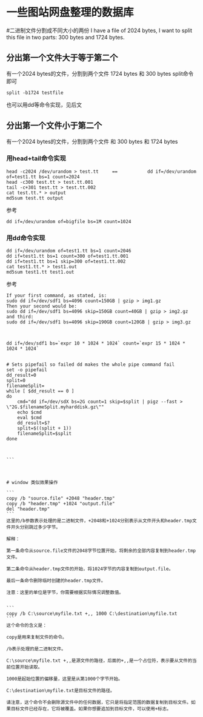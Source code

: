# 一些图站网盘整理的数据库


#二进制文件分割成不同大小的两份
I have a file of 2024 bytes, I want to split this file in two parts: 300 bytes and 1724 bytes.


## 分出第一个文件大于等于第二个
有一个2024 bytes的文件，分割到两个文件 1724 bytes 和 300 bytes
split命令即可
```
split -b1724 testfile
```
也可以用dd等命令实现，见后文

## 分出第一个文件小于第二个
有一个2024 bytes的文件，分割到两个文件 和 300 bytes 和 1724 bytes


### 用head+tail命令实现

```
head -c2024 /dev/urandom > test.tt     ==           dd if=/dev/urandom of=test1.tt bs=1 count=2024
head -c300 test.tt > test.tt.001
tail -c+301 test.tt > test.tt.002
cat test.tt.* > output
md5sum test.tt output
```

参考
```
dd if=/dev/urandom of=bigfile bs=1M count=1024
```

### 用dd命令实现
```
dd if=/dev/urandom of=test1.tt bs=1 count=2046
dd if=test1.tt bs=1 count=300 of=test1.tt.001
dd if=test1.tt bs=1 skip=300 of=test1.tt.002
cat test1.tt.* > test1.out
md5sum test1.tt test1.out
```

参考
````
If your first command, as stated, is:
sudo dd if=/dev/sdf1 bs=4096 count=150GB | gzip > img1.gz
Then your second would be:
sudo dd if=/dev/sdf1 bs=4096 skip=150GB count=40GB | gzip > img2.gz
and third:
sudo dd if=/dev/sdf1 bs=4096 skip=190GB count=120GB | gzip > img3.gz



dd if=/dev/sdf1 bs=`expr 10 * 1024 * 1024` count=`expr 15 * 1024 * 1024 * 1024`


# Sets pipefail so failed dd makes the whole pipe command fail
set -o pipefail
dd_result=0
split=0
filenameSplit=
while [ $dd_result == 0 ]
do
    cmd="dd if=/dev/sdX bs=2G count=1 skip=$split | pigz --fast > \"2G.$filenameSplit.myharddisk.gz\""
    echo $cmd
    eval $cmd
    dd_result=$?
    split=$((split + 1))
    filenameSplit=$split
done



```



# window 类似效果操作

```
copy /b "source.file" +2048 "header.tmp"
copy /b "header.tmp" +1024 "output.file"
del "header.tmp"
```
这里的/b参数表示处理的是二进制文件，+2048和+1024分别表示从文件开头和header.tmp文件开头分别跳过多少字节。

解释：

第一条命令从source.file文件的2048字节位置开始，将剩余的全部内容复制到header.tmp文件。

第二条命令从header.tmp文件的开始，将1024字节的内容复制到output.file。

最后一条命令删除临时创建的header.tmp文件。

注意：这里的单位是字节，你需要根据实际情况调整数值。


```
copy /b C:\source\myfile.txt +,, 1000 C:\destination\myfile.txt
```
这个命令的含义是：

copy是用来复制文件的命令。

/b表示处理的是二进制文件。

C:\source\myfile.txt +,,是源文件的路径，后面的+,,是一个占位符，表示要从文件的当前位置开始读取。

1000是起始位置的偏移量，这里是从第1000个字节开始。

C:\destination\myfile.txt是目标文件的路径。

请注意，这个命令不会删除源文件中的任何数据，它只是将指定范围的数据复制到目标文件。如果目标文件已经存在，它将被覆盖。如果你想要追加到目标文件，可以使用+标志。

